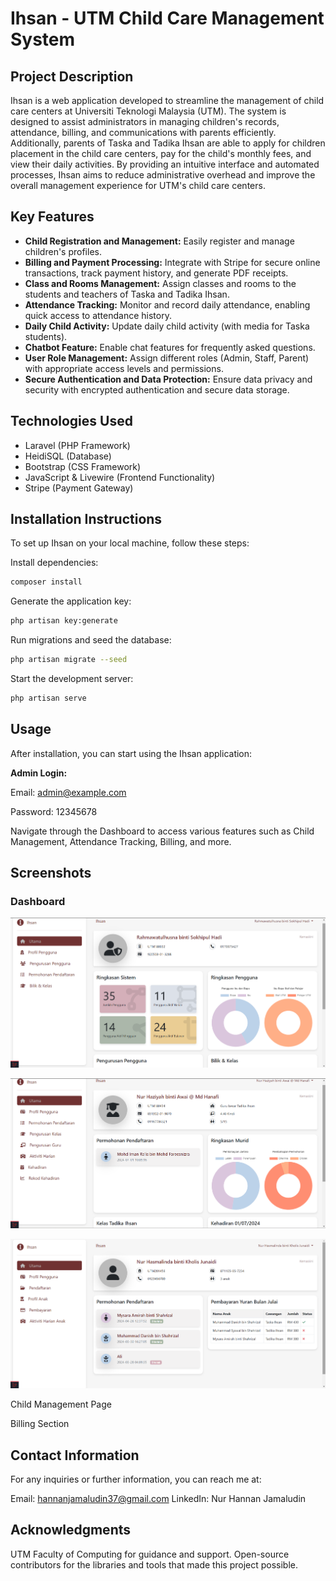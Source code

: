 # Ihsan - UTM Child Care Management System

## Project Description

Ihsan is a web application developed to streamline the management of child care centers at Universiti Teknologi Malaysia (UTM). The system is designed to assist administrators in managing children's records, attendance, billing, and communications with parents efficiently. Additionally, parents of Taska and Tadika Ihsan are able to apply for children placement in the child care centers, pay for the child's monthly fees, and view their daily activities. By providing an intuitive interface and automated processes, Ihsan aims to reduce administrative overhead and improve the overall management experience for UTM's child care centers.

## Key Features

- **Child Registration and Management:** Easily register and manage children's profiles.
- **Billing and Payment Processing:** Integrate with Stripe for secure online transactions, track payment history, and generate PDF receipts.
- **Class and Rooms Management:** Assign classes and rooms to the students and teachers of Taska and Tadika Ihsan.
- **Attendance Tracking:** Monitor and record daily attendance, enabling quick access to attendance history.
- **Daily Child Activity:** Update daily child activity (with media for Taska students).
- **Chatbot Feature:** Enable chat features for frequently asked questions.
- **User Role Management:** Assign different roles (Admin, Staff, Parent) with appropriate access levels and permissions.
- **Secure Authentication and Data Protection:** Ensure data privacy and security with encrypted authentication and secure data storage.

## Technologies Used

- Laravel (PHP Framework)
- HeidiSQL (Database)
- Bootstrap (CSS Framework)
- JavaScript & Livewire (Frontend Functionality)
- Stripe (Payment Gateway)

## Installation Instructions

To set up Ihsan on your local machine, follow these steps:

Install dependencies:

```bash
composer install
```

Generate the application key:

```bash
php artisan key:generate
```

Run migrations and seed the database:

```bash
php artisan migrate --seed
```

Start the development server:

```bash
php artisan serve
```

## Usage

After installation, you can start using the Ihsan application:

**Admin Login:**

Email: admin@example.com

Password: 12345678

Navigate through the Dashboard to access various features such as Child Management, Attendance Tracking, Billing, and more.

## Screenshots

### Dashboard
![Dashboard Admin](docs/screenshots/dashboard%20admin.png)

![Dashboard Staff](docs/screenshots/dashboard%20staff.png)

![Dashboard Parent](docs/screenshots/dashboard%20parent.png)

Child Management Page


Billing Section

## Contact Information
For any inquiries or further information, you can reach me at:

Email: hannanjamaludin37@gmail.com
LinkedIn: Nur Hannan Jamaludin

## Acknowledgments
UTM Faculty of Computing for guidance and support.
Open-source contributors for the libraries and tools that made this project possible.